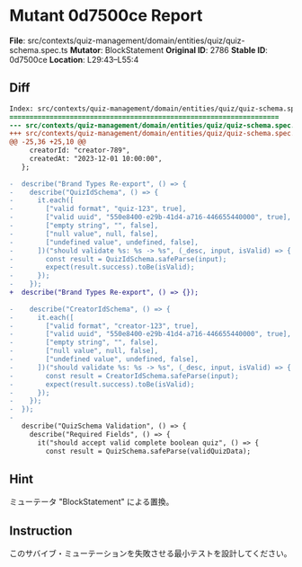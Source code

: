 # Mutant 0d7500ce Report

**File**: src/contexts/quiz-management/domain/entities/quiz/quiz-schema.spec.ts
**Mutator**: BlockStatement
**Original ID**: 2786
**Stable ID**: 0d7500ce
**Location**: L29:43–L55:4

## Diff

```diff
Index: src/contexts/quiz-management/domain/entities/quiz/quiz-schema.spec.ts
===================================================================
--- src/contexts/quiz-management/domain/entities/quiz/quiz-schema.spec.ts	original
+++ src/contexts/quiz-management/domain/entities/quiz/quiz-schema.spec.ts	mutated #2786
@@ -25,36 +25,10 @@
     creatorId: "creator-789",
     createdAt: "2023-12-01 10:00:00",
   };
 
-  describe("Brand Types Re-export", () => {
-    describe("QuizIdSchema", () => {
-      it.each([
-        ["valid format", "quiz-123", true],
-        ["valid uuid", "550e8400-e29b-41d4-a716-446655440000", true],
-        ["empty string", "", false],
-        ["null value", null, false],
-        ["undefined value", undefined, false],
-      ])("should validate %s: %s -> %s", (_desc, input, isValid) => {
-        const result = QuizIdSchema.safeParse(input);
-        expect(result.success).toBe(isValid);
-      });
-    });
+  describe("Brand Types Re-export", () => {});
 
-    describe("CreatorIdSchema", () => {
-      it.each([
-        ["valid format", "creator-123", true],
-        ["valid uuid", "550e8400-e29b-41d4-a716-446655440000", true],
-        ["empty string", "", false],
-        ["null value", null, false],
-        ["undefined value", undefined, false],
-      ])("should validate %s: %s -> %s", (_desc, input, isValid) => {
-        const result = CreatorIdSchema.safeParse(input);
-        expect(result.success).toBe(isValid);
-      });
-    });
-  });
-
   describe("QuizSchema Validation", () => {
     describe("Required Fields", () => {
       it("should accept valid complete boolean quiz", () => {
         const result = QuizSchema.safeParse(validQuizData);
```

## Hint

ミューテータ "BlockStatement" による置換。

## Instruction

このサバイブ・ミューテーションを失敗させる最小テストを設計してください。
